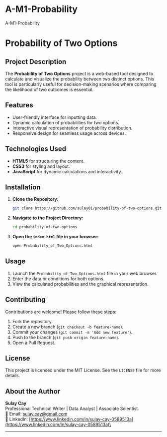 # A-M1-Probability
A-M1-Probability
# Probability of Two Options

## Project Description

The **Probability of Two Options** project is a web-based tool designed to calculate and visualize the probability between two distinct options. This tool is particularly useful for decision-making scenarios where comparing the likelihood of two outcomes is essential.

## Features

- User-friendly interface for inputting data.
- Dynamic calculation of probabilities for two options.
- Interactive visual representation of probability distribution.
- Responsive design for seamless usage across devices.

## Technologies Used

- **HTML5** for structuring the content.
- **CSS3** for styling and layout.
- **JavaScript** for dynamic calculations and interactivity.

## Installation

1. **Clone the Repository:**
   ```bash
   git clone https://github.com/sulay01/probability-of-two-options.git
   ```
2. **Navigate to the Project Directory:**
   ```bash
   cd probability-of-two-options
   ```
3. **Open the ********************`index.html`******************** file in your browser:**
   ```bash
   open Probability_of_Two_Options.html
   ```

## Usage

1. Launch the `Probability_of_Two_Options.html` file in your web browser.
2. Enter the data or conditions for both options.
3. View the calculated probabilities and the graphical representation.

## Contributing

Contributions are welcome! Please follow these steps:

1. Fork the repository.
2. Create a new branch (`git checkout -b feature-name`).
3. Commit your changes (`git commit -m 'Add new feature'`).
4. Push to the branch (`git push origin feature-name`).
5. Open a Pull Request.

## License

This project is licensed under the MIT License. See the `LICENSE` file for more details.

## About the Author

**Sulay Cay**\
Professional Technical Writer | Data Analyst | Associate Scientist\
📧 Email: [sulay.cay@gmail.com](mailto\:sulay.cay@gmail.com)\
🔗 LinkedIn: [https://www.linkedin.com/in/sulay-cay-0589513a](https://www.linkedin.com/in/sulay-cay-0589513a)\


---


